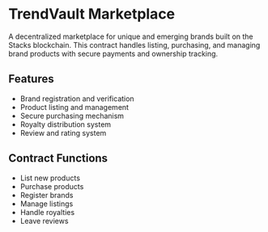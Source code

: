 # TrendVault Marketplace

A decentralized marketplace for unique and emerging brands built on the Stacks blockchain. This contract handles listing, purchasing, and managing brand products with secure payments and ownership tracking.

## Features
- Brand registration and verification
- Product listing and management 
- Secure purchasing mechanism
- Royalty distribution system
- Review and rating system

## Contract Functions
- List new products
- Purchase products
- Register brands
- Manage listings
- Handle royalties
- Leave reviews